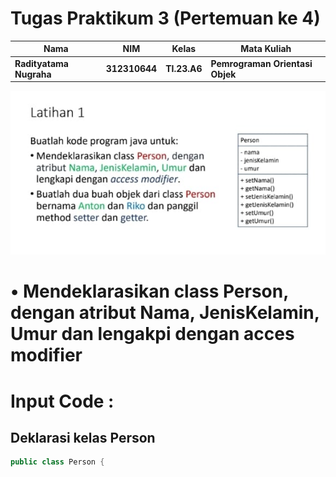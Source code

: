 # Tugas Praktikum 3 (Pertemuan ke 4) 

|Nama|NIM|Kelas|Mata Kuliah|
|----|---|-----|------|
|**Radityatama Nugraha**|**312310644**|**TI.23.A6**|**Pemrograman Orientasi Objek**|

![gambar](Tugas-Pemrograman-Orientasi-Objek-Pert4/ss1.jpeg)

# • Mendeklarasikan class Person, dengan atribut Nama, JenisKelamin, Umur dan lengakpi dengan acces modifier

# Input Code :

## Deklarasi kelas Person
```java
public class Person {
```
